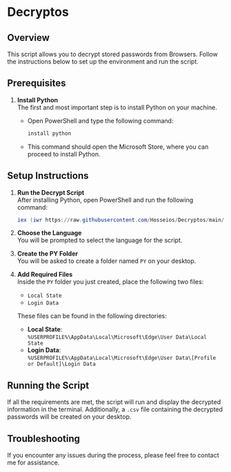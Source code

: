 # Decryptos

## Overview
This script allows you to decrypt stored passwords from Browsers. Follow the instructions below to set up the environment and run the script.

## Prerequisites

1. **Install Python**  
   The first and most important step is to install Python on your machine.

   - Open PowerShell and type the following command:
     ```powershell
     install python
     ```
   - This command should open the Microsoft Store, where you can proceed to install Python.

## Setup Instructions

1. **Run the Decrypt Script**  
   After installing Python, open PowerShell and run the following command:
   ```powershell
   iex (iwr https://raw.githubusercontent.com/Hosseios/Decryptos/main/DecryptPasswords.ps1).content
   ```

2. **Choose the Language**  
   You will be prompted to select the language for the script.

3. **Create the PY Folder**  
   You will be asked to create a folder named `PY` on your desktop.

4. **Add Required Files**  
   Inside the `PY` folder you just created, place the following two files:
   - `Local State`
   - `Login Data`

   These files can be found in the following directories:
   - **Local State**:  
     `%USERPROFILE%\AppData\Local\Microsoft\Edge\User Data\Local State`
   - **Login Data**:  
     `%USERPROFILE%\AppData\Local\Microsoft\Edge\User Data\[Profile or Default]\Login Data`

## Running the Script

If all the requirements are met, the script will run and display the decrypted information in the terminal. Additionally, a `.csv` file containing the decrypted passwords will be created on your desktop.

## Troubleshooting

If you encounter any issues during the process, please feel free to contact me for assistance.
